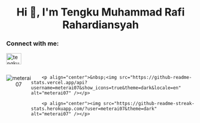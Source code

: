 <h1 align="center">Hi 👋, I'm Tengku Muhammad Rafi Rahardiansyah</h1>
<h3 align="left">Connect with me:</h3>
<p align="left">
<a href="https://linkedin.com/in/tengku-muhammad-rafi-rahardiansyah-6445881b3" target="blank"><img align="center" src="https://raw.githubusercontent.com/rahuldkjain/github-profile-readme-generator/master/src/images/icons/Social/linked-in-alt.svg" alt="tengku-muhammad-rafi-rahardiansyah-6445881b3" height="30" width="40" /></a>
</p>

<div class="statistic" style="display: flex;">
        <p align="center"><img src="https://github-readme-stats.vercel.app/api/top-langs?username=meterai07&show_icons=true&theme=onedark&locale=en&layout=compact" alt="meterai07" /></p>
    
        <p align="center">&nbsp;<img src="https://github-readme-stats.vercel.app/api?username=meterai07&show_icons=true&theme=dark&locale=en" alt="meterai07" /></p>
    
        <p align="center"><img src="https://github-readme-streak-stats.herokuapp.com/?user=meterai07&theme=dark" alt="meterai07" /></p>
</div>
